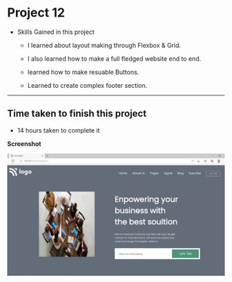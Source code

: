 # Project 12

- Skills Gained in this project

  - I learned about layout making through Flexbox & Grid.

  - I also learned how to make a full fledged website end to end.

  - learned how to make resuable Buttons.

  - Learned to create complex footer section.

---

## Time taken to finish this project

- 14 hours taken to complete it

**Screenshot**

![Bussiness solutions](/screenshot/business.png)
